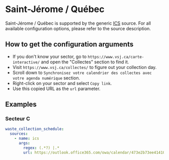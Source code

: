 # Saint-Jérome / Québec

Saint-Jérome / Québec is supported by the generic [ICS](/doc/source/ics.md) source. For all available configuration options, please refer to the source description.


## How to get the configuration arguments

- If you don't know your sector, go to `https://www.vsj.ca/carte-interactive/` and open the "Collectes" section to find it.
- Visit `https://www.vsj.ca/collectes/` to figure out your collection day.
- Scroll down to `Synchronisez votre calendrier des collectes avec votre agenda numérique` section.
- Right-click on your sector and select `Copy link`.
- Use this copied URL as the `url` parameter.

## Examples

### Secteur C

```yaml
waste_collection_schedule:
  sources:
    - name: ics
      args:
        regex: (.*?) |.*
        url: https://outlook.office365.com/owa/calendar/473e2b73ee41410d94dde0e32e5f8535@vsj.ca/bfcb8fe31e5442b79e3ffeaabc7c275a3606310763774097302/calendar.ics
```
